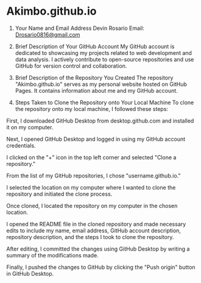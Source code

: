 # Akimbo.github.io

1. Your Name and Email Address
Devin Rosario
Email: Drosario0816@gmail.com

2. Brief Description of Your GitHub Account
My GitHub account is dedicated to showcasing my projects related to web development and data analysis. I actively contribute to open-source repositories and use GitHub for version control and collaboration.

3. Brief Description of the Repository You Created
The repository "Akimbo.github.io" serves as my personal website hosted on GitHub Pages. It contains information about me and my GitHub account.

4. Steps Taken to Clone the Repository onto Your Local Machine
To clone the repository onto my local machine, I followed these steps:

First, I downloaded GitHub Desktop from desktop.github.com and installed it on my computer.

Next, I opened GitHub Desktop and logged in using my GitHub account credentials.

I clicked on the "+" icon in the top left corner and selected "Clone a repository."

From the list of my GitHub repositories, I chose "username.github.io."

I selected the location on my computer where I wanted to clone the repository and initiated the clone process.

Once cloned, I located the repository on my computer in the chosen location.

I opened the README file in the cloned repository and made necessary edits to include my name, email address, GitHub account description, repository description, and the steps I took to clone the repository.

After editing, I committed the changes using GitHub Desktop by writing a summary of the modifications made.

Finally, I pushed the changes to GitHub by clicking the "Push origin" button in GitHub Desktop.